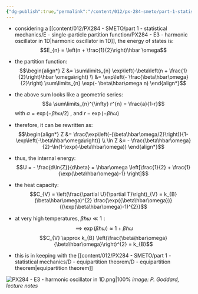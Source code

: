 ```yaml
---
{"dg-publish":true,"permalink":"/content/012/px-284-smeto/part-1-statistical-mechanics/e-single-particle-partition-function/px-284-e3-harmonic-oscillator-in-1-d/","noteIcon":"1","created":"2024-11-29T17:03:05.459+00:00","updated":"2025-01-03T11:57:07.246+00:00"}
---
```


- considering a [[content/012/PX284 - SMETO/part 1 - statistical mechanics/E - single-particle partition function/PX284 - E3 - harmonic oscillator in 1D\|harmonic oscillator in 1D]], the energy of states is:
$$E_{n} = \left(n + \frac{1}{2}\right)\hbar \omega$$
- the partition function:
$$\begin{align*}
	Z &= \sum\limits_{n} \exp\left(-\beta\left(n + \frac{1}{2}\right)\hbar \omega\right) \\
	&= \exp\left(- \frac{\beta\hbar\omega}{2}\right) \sum\limits_{n} \exp(- \beta\hbar\omega n)
\end{align*}$$
- the above sum looks like a geometric series:
$$a \sum\limits_{n}^{\infty} r^{n} = \frac{a}{1-r}$$
	with $a = \exp(-\beta\hbar\omega/2)$ , and $r - \exp(-\beta\hbar\omega)$
- therefore, it can be rewritten as:
$$\begin{align*}
	Z &= \frac{\exp\left(-{\beta\hbar\omega/2}\right)}{1-\exp\left(-\beta\hbar\omega\right)} \\
	\ln Z &= - \frac{\beta\hbar\omega}{2}-\ln(1-\exp(-\beta\hbar\omega))
\end{align*}$$

- thus, the internal energy:
$$U = - \frac{d\ln{Z}}{d\beta} = \hbar\omega \left[\frac{1}{2} + \frac{1}{\exp(\beta\hbar\omega)-1} \right]$$

- the heat capacity: 
$$C_{V} = \left(\frac{\partial U}{\partial T}\right)_{V} = k_{B} (\beta\hbar\omega)^{2} \frac{\exp({\beta\hbar\omega})}{(\exp(\beta\hbar\omega)-1)^{2}}$$
- at very high temperatures, ${} \beta\hbar\omega \ll 1: {}$
$$\implies \exp(\beta\hbar\omega) \approx 1+ \beta\hbar\omega$$
$$C_{V} \approx k_{B} \left(\frac{\beta\hbar\omega}{\beta\hbar\omega}\right)^{2} = k_{B}$$
- this is in keeping with the [[content/012/PX284 - SMETO/part 1 - statistical mechanics/D - equipartition theorem/D - equipartition theorem\|equipartition theorem]]

![PX284 - E3 - harmonic oscillator in 1D.png|100%](/img/user/pics/PX284%20-%20E3%20-%20harmonic%20oscillator%20in%201D.png)
*image: P. Goddard, lecture notes*